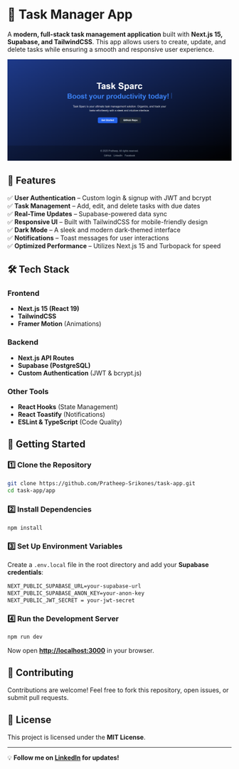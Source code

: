 # 🚀 Task Manager App

A **modern, full-stack task management application** built with **Next.js 15, Supabase, and TailwindCSS**. This app allows users to create, update, and delete tasks while ensuring a smooth and responsive user experience.

![Task Manager App](./home.png) 

## 🌟 Features

✅ **User Authentication** – Custom login & signup with JWT and bcrypt  
✅ **Task Management** – Add, edit, and delete tasks with due dates  
✅ **Real-Time Updates** – Supabase-powered data sync  
✅ **Responsive UI** – Built with TailwindCSS for mobile-friendly design  
✅ **Dark Mode** – A sleek and modern dark-themed interface  
✅ **Notifications** – Toast messages for user interactions  
✅ **Optimized Performance** – Utilizes Next.js 15 and Turbopack for speed  

## 🛠️ Tech Stack

### **Frontend**
- **Next.js 15 (React 19)**
- **TailwindCSS**
- **Framer Motion** (Animations)

### **Backend**
- **Next.js API Routes**
- **Supabase (PostgreSQL)**
- **Custom Authentication** (JWT & bcrypt.js)

### **Other Tools**
- **React Hooks** (State Management)
- **React Toastify** (Notifications)
- **ESLint & TypeScript** (Code Quality)

## 🚀 Getting Started

### **1️⃣ Clone the Repository**
```sh
git clone https://github.com/Pratheep-Srikones/task-app.git
cd task-app/app
```

### **2️⃣ Install Dependencies**
```sh
npm install
```

### **3️⃣ Set Up Environment Variables**
Create a `.env.local` file in the root directory and add your **Supabase credentials**:

```
NEXT_PUBLIC_SUPABASE_URL=your-supabase-url
NEXT_PUBLIC_SUPABASE_ANON_KEY=your-anon-key
NEXT_PUBLIC_JWT_SECRET = your-jwt-secret
```

### **4️⃣ Run the Development Server**
```sh
npm run dev
```

Now open **[http://localhost:3000](http://localhost:3000)** in your browser.


## 🤝 Contributing

Contributions are welcome! Feel free to fork this repository, open issues, or submit pull requests.

## 📜 License

This project is licensed under the **MIT License**.

---

💡 **Follow me on [LinkedIn](https://www.linkedin.com/in/pratheep-srikones-816110240/) for updates!**
